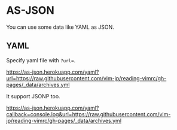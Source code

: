 AS-JSON
=======

You can use some data like YAML as JSON.


YAML
----

Specify yaml file with `?url=`.

<https://as-json.herokuapp.com/yaml?url=https://raw.githubusercontent.com/vim-jp/reading-vimrc/gh-pages/_data/archives.yml>

It support JSONP too.

<https://as-json.herokuapp.com/yaml?callback=console.log&url=https://raw.githubusercontent.com/vim-jp/reading-vimrc/gh-pages/_data/archives.yml>
